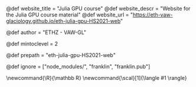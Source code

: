 <!--
Add here global page variables to use throughout your
website.
The website_* must be defined for the RSS to work
-->
@def website_title = "Julia GPU course"
@def website_descr = "Website for the Julia GPU course material"
@def website_url   = "https://eth-vaw-glaciology.github.io/eth-julia-gpu-HS2021-web"

@def author = "ETHZ - VAW-GL"

@def mintoclevel = 2

@def prepath = "eth-julia-gpu-HS2021-web"
<!--
Add here files or directories that should be ignored by Franklin, otherwise
these files might be copied and, if markdown, processed by Franklin which
you might not want. Indicate directories by ending the name with a `/`.
-->
@def ignore = ["node_modules/", "franklin", "franklin.pub"]

<!--
Add here global latex commands to use throughout your
pages. It can be math commands but does not need to be.
For instance:
* \newcommand{\phrase}{This is a long phrase to copy.}
-->
\newcommand{\R}{\mathbb R}
\newcommand{\scal}[1]{\langle #1 \rangle}
